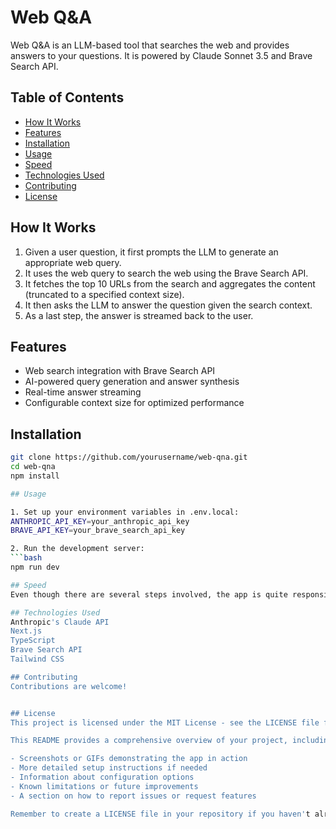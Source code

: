 # Web Q&A

Web Q&A is an LLM-based tool that searches the web and provides answers to your questions. It is powered by Claude Sonnet 3.5 and Brave Search API.

## Table of Contents

- [How It Works](#how-it-works)
- [Features](#features)
- [Installation](#installation)
- [Usage](#usage)
- [Speed](#speed)
- [Technologies Used](#technologies-used)
- [Contributing](#contributing)
- [License](#license)

## How It Works

1. Given a user question, it first prompts the LLM to generate an appropriate web query.
2. It uses the web query to search the web using the Brave Search API.
3. It fetches the top 10 URLs from the search and aggregates the content (truncated to a specified context size).
4. It then asks the LLM to answer the question given the search context.
5. As a last step, the answer is streamed back to the user.

## Features

- Web search integration with Brave Search API
- AI-powered query generation and answer synthesis
- Real-time answer streaming
- Configurable context size for optimized performance

## Installation

```bash
git clone https://github.com/yourusername/web-qna.git
cd web-qna
npm install

## Usage

1. Set up your environment variables in .env.local:
ANTHROPIC_API_KEY=your_anthropic_api_key
BRAVE_API_KEY=your_brave_search_api_key

2. Run the development server:
```bash
npm run dev

## Speed
Even though there are several steps involved, the app is quite responsive and performs fast, providing a seamless user experience.

## Technologies Used
Anthropic's Claude API
Next.js
TypeScript
Brave Search API
Tailwind CSS

## Contributing
Contributions are welcome!


## License
This project is licensed under the MIT License - see the LICENSE file for details.

This README provides a comprehensive overview of your project, including how it works, installation instructions, usage guidelines, and other important information. You can further customize it by adding more specific details about your project, such as:

- Screenshots or GIFs demonstrating the app in action
- More detailed setup instructions if needed
- Information about configuration options
- Known limitations or future improvements
- A section on how to report issues or request features

Remember to create a LICENSE file in your repository if you haven't already, and c
